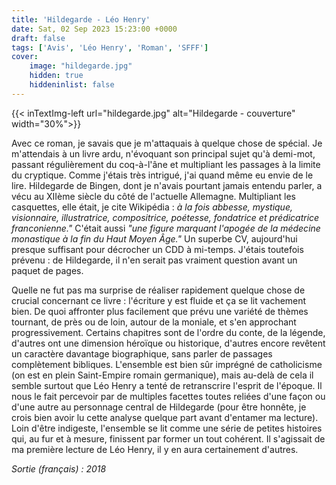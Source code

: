 ```yaml
---
title: 'Hildegarde - Léo Henry'
date: Sat, 02 Sep 2023 15:23:00 +0000
draft: false
tags: ['Avis', 'Léo Henry', 'Roman', 'SFFF']
cover: 
    image: "hildegarde.jpg"
    hidden: true
    hiddeninlist: false
---
```


{{< inTextImg-left url="hildegarde.jpg" alt="Hildegarde - couverture" width="30%">}} 

Avec ce roman, je savais que je m'attaquais à quelque chose de spécial. Je m'attendais à un livre ardu, n'évoquant son principal sujet qu'à demi-mot, passant régulièrement du coq-à-l'âne et multipliant les passages à la limite du cryptique. Comme j'étais très intrigué, j'ai quand même eu envie de le lire. Hildegarde de Bingen, dont je n'avais pourtant jamais entendu parler, a vécu au XIIème siècle du côté de l'actuelle Allemagne. Multipliant les casquettes, elle était, je cite Wikipédia : _à la fois abbesse, mystique, visionnaire, illustratrice, compositrice, poétesse, fondatrice et prédicatrice franconienne."_ C'était aussi _"une figure marquant l'apogée de la médecine monastique à la fin du Haut Moyen Âge."_ Un superbe CV, aujourd'hui presque suffisant pour décrocher un CDD à mi-temps. J'étais toutefois prévenu : de Hildegarde, il n'en serait pas vraiment question avant un paquet de pages.

Quelle ne fut pas ma surprise de réaliser rapidement quelque chose de crucial concernant ce livre : l'écriture y est fluide et ça se lit vachement bien. De quoi affronter plus facilement que prévu une variété de thèmes tournant, de près ou de loin, autour de la moniale, et s'en approchant progressivement. Certains chapitres sont de l'ordre du conte, de la légende, d'autres ont une dimension héroïque ou historique, d'autres encore revêtent un caractère davantage biographique, sans parler de passages complètement bibliques. L'ensemble est bien sûr imprégné de catholicisme (on est en plein Saint-Empire romain germanique), mais au-delà de cela il semble surtout que Léo Henry a tenté de retranscrire l'esprit de l'époque. Il nous le fait percevoir par de multiples facettes toutes reliées d'une façon ou d'une autre au personnage central de Hildegarde (pour être honnête, je crois bien avoir lu cette analyse quelque part avant d'entamer ma lecture). Loin d'être indigeste, l'ensemble se lit comme une série de petites histoires qui, au fur et à mesure, finissent par former un tout cohérent. Il s'agissait de ma première lecture de Léo Henry, il y en aura certainement d'autres.

_Sortie (français) : 2018_